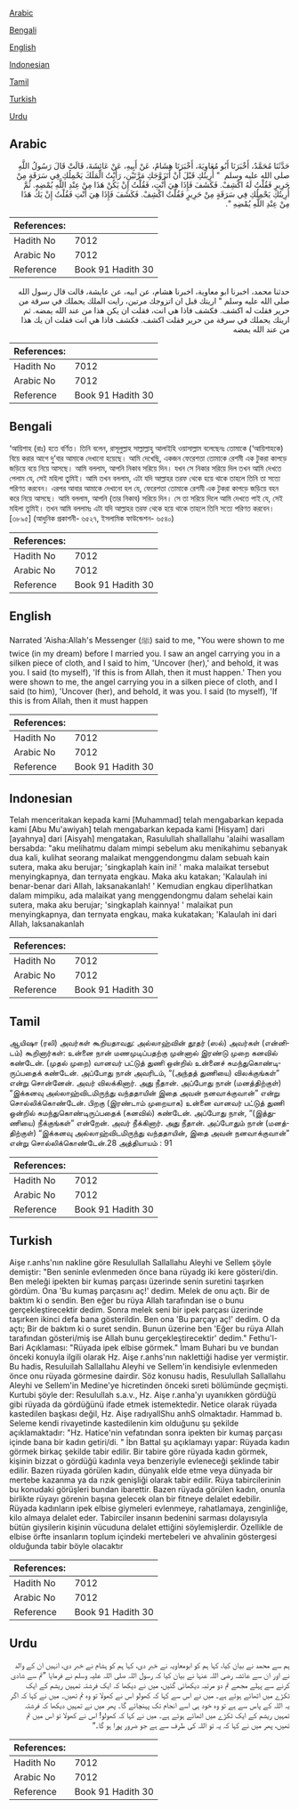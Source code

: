[Arabic](#arabic)

[Bengali](#bengali)

[English](#english)

[Indonesian](#indonesian)

[Tamil](#tamil)

[Turkish](#turkish)

[Urdu](#urdu)

## Arabic


<div dir="rtl" lang="ar" style={{fontSize:'larger',backgroundColor:'#f8f9fa',padding:20}}>
حَدَّثَنَا مُحَمَّدٌ، أَخْبَرَنَا أَبُو مُعَاوِيَةَ، أَخْبَرَنَا هِشَامٌ، عَنْ أَبِيهِ، عَنْ عَائِشَةَ، قَالَتْ قَالَ رَسُولُ اللَّهِ صلى الله عليه وسلم ‏ "‏ أُرِيتُكِ قَبْلَ أَنْ أَتَزَوَّجَكِ مَرَّتَيْنِ، رَأَيْتُ الْمَلَكَ يَحْمِلُكِ فِي سَرَقَةٍ مِنْ حَرِيرٍ فَقُلْتُ لَهُ اكْشِفْ‏.‏ فَكَشَفَ فَإِذَا هِيَ أَنْتِ، فَقُلْتُ إِنْ يَكُنْ هَذَا مِنْ عِنْدِ اللَّهِ يُمْضِهِ‏.‏ ثُمَّ أُرِيتُكِ يَحْمِلُكِ فِي سَرَقَةٍ مِنْ حَرِيرٍ فَقُلْتُ اكْشِفْ‏.‏ فَكَشَفَ فَإِذَا هِيَ أَنْتِ فَقُلْتُ إِنْ يَكُ هَذَا مِنْ عِنْدِ اللَّهِ يُمْضِهِ ‏"‏‏.‏
</div>
<div style={{backgroundColor:'#f8f9fa',padding:20, marginBottom: 10}}><table> <thead> <tr> <th>References:</th> <th></th> </tr> </thead> <tbody><tr><td>Hadith No</td><td>7012</td></tr><tr><td>Arabic No</td><td>7012</td></tr><tr><td>Reference</td><td>Book 91 Hadith 30</td></tr></tbody></table></div>


<div dir="rtl" lang="ar" style={{fontSize:'larger',backgroundColor:'#f8f9fa',padding:20}}>
حدثنا محمد، اخبرنا ابو معاوية، اخبرنا هشام، عن ابيه، عن عايشة، قالت قال رسول الله صلى الله عليه وسلم " اريتك قبل ان اتزوجك مرتين، رايت الملك يحملك في سرقة من حرير فقلت له اكشف. فكشف فاذا هي انت، فقلت ان يكن هذا من عند الله يمضه. ثم اريتك يحملك في سرقة من حرير فقلت اكشف. فكشف فاذا هي انت فقلت ان يك هذا من عند الله يمضه
</div>
<div style={{backgroundColor:'#f8f9fa',padding:20, marginBottom: 10}}><table> <thead> <tr> <th>References:</th> <th></th> </tr> </thead> <tbody><tr><td>Hadith No</td><td>7012</td></tr><tr><td>Arabic No</td><td>7012</td></tr><tr><td>Reference</td><td>Book 91 Hadith 30</td></tr></tbody></table></div>

## Bengali


<div dir="ltr" lang="bn" style={{fontSize:'larger',backgroundColor:'#f8f9fa',padding:20}}>
‘আয়িশাহ (রাঃ) হতে বর্ণিত। তিনি বলেন, রাসূলুল্লাহ সাল্লাল্লাহু আলাইহি ওয়াসাল্লাম বলেছেনঃ তোমাকে (‘আয়িশাহকে) বিয়ে করার আগে দু’বার আমাকে দেখানো হয়েছে। আমি দেখেছি, একজন ফেরেশতা তোমাকে রেশমী এক টুকরা কাপড়ে জড়িয়ে বয়ে নিয়ে আসছে। আমি বললাম, আপনি নিকাব সরিয়ে দিন। যখন সে নিকার সরিয়ে দিল তখন আমি দেখতে পেলাম যে, সেই মহিলা তুমিই। আমি তখন বললাম, এটা যদি আল্লাহর তরফ থেকে হয়ে থাকে তাহলে তিনি তা সত্যে পরিণত করবেন। এরপর আবার আমাকে দেখানো হল যে, ফেরেশতা তোমাকে রেশমী এক টুকরা কাপড়ে জড়িয়ে বহন করে নিয়ে আসছে। আমি বললাম, আপনি (তার নিকাব) সরিয়ে দিন। সে তা সরিয়ে দিলে আমি দেখতে পাই যে, সেই মহিলা তুমিই। তখন আমি বললামঃ এটা যদি আল্লাহর তরফ থেকে হয়ে থাকে তাহলে তিনি সত্যে পরিণত করবেন। [৩৮৯৫] (আধুনিক প্রকাশনী- ৬৫২৭, ইসলামিক ফাউন্ডেশন- ৬৫৪০)
</div>
<div style={{backgroundColor:'#f8f9fa',padding:20, marginBottom: 10}}><table> <thead> <tr> <th>References:</th> <th></th> </tr> </thead> <tbody><tr><td>Hadith No</td><td>7012</td></tr><tr><td>Arabic No</td><td>7012</td></tr><tr><td>Reference</td><td>Book 91 Hadith 30</td></tr></tbody></table></div>

## English


<div dir="ltr" lang="en" style={{fontSize:'larger',backgroundColor:'#f8f9fa',padding:20}}>
Narrated 'Aisha:Allah's Messenger (ﷺ) said to me, "You were shown to me twice (in my dream) before I married you. I saw an angel carrying you in a silken piece of cloth, and I said to him, 'Uncover (her),' and behold, it was you. I said (to myself), 'If this is from Allah, then it must happen.' Then you were shown to me, the angel carrying you in a silken piece of cloth, and I said (to him), 'Uncover (her), and behold, it was you. I said (to myself), 'If this is from Allah, then it must happen
</div>
<div style={{backgroundColor:'#f8f9fa',padding:20, marginBottom: 10}}><table> <thead> <tr> <th>References:</th> <th></th> </tr> </thead> <tbody><tr><td>Hadith No</td><td>7012</td></tr><tr><td>Arabic No</td><td>7012</td></tr><tr><td>Reference</td><td>Book 91 Hadith 30</td></tr></tbody></table></div>

## Indonesian


<div dir="ltr" lang="id" style={{fontSize:'larger',backgroundColor:'#f8f9fa',padding:20}}>
Telah menceritakan kepada kami [Muhammad] telah mengabarkan kepada kami [Abu Mu'awiyah] telah mengabarkan kepada kami [Hisyam] dari [ayahnya] dari [Aisyah] mengatakan, Rasulullah shallallahu 'alaihi wasallam bersabda: "aku melihatmu dalam mimpi sebelum aku menikahimu sebanyak dua kali, kulihat seorang malaikat menggendongmu dalam sebuah kain sutera, maka aku berujar; 'singkaplah kain ini! ' maka malaikat tersebut menyingkapnya, dan ternyata engkau. Maka aku katakan; 'Kalaulah ini benar-benar dari Allah, laksanakanlah! ' Kemudian engkau diperlihatkan dalam mimpiku, ada malaikat yang menggendongmu dalam sehelai kain sutera, maka aku berujar; 'singkaplah kainnya! ' malaikat pun menyingkapnya, dan ternyata engkau, maka kukatakan; 'Kalaulah ini dari Allah, laksanakanlah
</div>
<div style={{backgroundColor:'#f8f9fa',padding:20, marginBottom: 10}}><table> <thead> <tr> <th>References:</th> <th></th> </tr> </thead> <tbody><tr><td>Hadith No</td><td>7012</td></tr><tr><td>Arabic No</td><td>7012</td></tr><tr><td>Reference</td><td>Book 91 Hadith 30</td></tr></tbody></table></div>

## Tamil


<div dir="ltr" lang="ta" style={{fontSize:'larger',backgroundColor:'#f8f9fa',padding:20}}>
ஆயிஷா (ரலி) அவர்கள் கூறியதாவது: அல்லாஹ்வின் தூதர் (ஸல்) அவர்கள் (என்னிடம்) கூறினார்கள்: உன்னை நான் மணமுடிப்பதற்கு முன்னால் இரண்டு முறை கனவில் கண்டேன். (முதல் முறை) வானவர் பட்டுத் துணி ஒன்றில் உன்னைச் சுமந்துகொண்டிருப்பதைக் கண்டேன். அப்போது நான் அவரிடம், “(அந்தத் துணியை) விலக்குங்கள்” என்று சொன்னேன். அவர் விலக்கினார். அது நீதான். அப்போது நான் (மனத்திற்குள்) “இக்கனவு அல்லாஹ்விடமிருந்து வந்ததாயின் இதை அவன் நனவாக்குவான்” என்று சொல்லிக்கொண்டேன். பிறகு (இரண்டாம் முறையாக) உன்னை வானவர் பட்டுத் துணி ஒன்றில் சுமந்துகொண்டிருப்பதைக் (கனவில்) கண்டேன். அப்போது நான், “(இத்துணியை) நீக்குங்கள்” என்றேன். அவர் நீக்கினார். அது நீதான். அப்போதும் நான் (மனத்திற்குள்) “இக்கனவு அல்லாஹ்விடமிருந்து வந்ததாயின், இதை அவன் நனவாக்குவான்” என்று சொல்லிக்கொண்டேன்.28 அத்தியாயம் : 91
</div>
<div style={{backgroundColor:'#f8f9fa',padding:20, marginBottom: 10}}><table> <thead> <tr> <th>References:</th> <th></th> </tr> </thead> <tbody><tr><td>Hadith No</td><td>7012</td></tr><tr><td>Arabic No</td><td>7012</td></tr><tr><td>Reference</td><td>Book 91 Hadith 30</td></tr></tbody></table></div>

## Turkish


<div dir="ltr" lang="tr" style={{fontSize:'larger',backgroundColor:'#f8f9fa',padding:20}}>
Aişe r.anhs'nın nakline göre Resulullah Sallallahu Aleyhi ve Sellem şöyle demiştir: "Ben seninle evlenmeden önce bana rüyadg iki kere gösteri/din. Ben meleği ipekten bir kumaş parçası üzerinde senin suretini taşırken gördüm. Ona 'Bu kumaş parçasını aç!' dedim. Melek de onu açtı. Bir de baktım ki o sendin. Ben eğer bu rüya Allah tarafından ise o bunu gerçekleştirecektir dedim. Sonra melek seni bir ipek parçası üzerinde taşırken ikinci defa bana gösterildin. Ben ona 'Bu parçayı aç!' dedim. O da açtı; Bir de baktım ki o suret sendin. Bunun üzerine ben 'Eğer bu rüya Allah tarafından gösteri/miş ise Allah bunu gerçekleştirecektir' dedim." Fethu'l-Bari Açıklaması: "Rüyada ipek elbise görmek." İmam Buhari bu ve bundan önceki konuyla ilgili olarak Hz. Aişe r.anhs'nın naklettiği hadise yer vermiştir. Bu hadis, Resuluilah Sallallahu Aleyhi ve Sellem'in kendisiyle evlenmeden önce onu rüyada görmesine dairdir. Söz konusu hadis, Resulullah Sallallahu Aleyhi ve Sellem'in Medine'ye hicretinden önceki sıreti bölümünde geçmişti. Kurtubi şöyle der: Resulullah s.a.v., Hz. Aişe r.anha'yı uyanıkken gördüğü gibi rüyada da gördüğünü ifade etmek istemektedir. Netice olarak rüyada kastedilen başkası değil, Hz. Aişe radıyallShu anhS olmaktadır. Hammad b. Seleme kendi rivayetinde kastedilenin kim olduğunu şu şekilde açıklamaktadır: "Hz. Hatice'nin vefatından sonra ipekten bir kumaş parçası içinde bana bir kadın getiri/di. " İbn Battal şu açıklamayı yapar: Rüyada kadın görmek birkaç şekilde tabir edilir. Bir tabire göre rüyada kadın görmek, kişinin bizzat o gördüğü kadınla veya benzeriyle evleneceği şeklinde tabir edilir. Bazen rüyada görülen kadın, dünyalık elde etme veya dünyada bir mertebe kazanma ya da rızık genişliği olarak tabir edilir. Rüya tabircilerinin bu konudaki görüşleri bundan ibarettir. Bazen rüyada görülen kadın, onunla birlikte rüyayı görenin başına gelecek olan bir fitneye delalet edebilir. Rüyada kadınların ipek elbise giymeleri evlenmeye, rahatlamaya, zenginliğe, kilo almaya delalet eder. Tabirciler insanın bedenini sarması dolayısıyla bütün giysilerin kişinin vücuduna delalet ettiğini söylemişlerdir. Özellikle de elbise örfte insanların toplum içindeki mertebeleri ve ahvalinin göstergesi olduğunda tabir böyle olacaktır
</div>
<div style={{backgroundColor:'#f8f9fa',padding:20, marginBottom: 10}}><table> <thead> <tr> <th>References:</th> <th></th> </tr> </thead> <tbody><tr><td>Hadith No</td><td>7012</td></tr><tr><td>Arabic No</td><td>7012</td></tr><tr><td>Reference</td><td>Book 91 Hadith 30</td></tr></tbody></table></div>

## Urdu


<div dir="rtl" lang="ur" style={{fontSize:'larger',backgroundColor:'#f8f9fa',padding:20}}>
ہم سے محمد نے بیان کیا، کہا ہم کو ابومعاویہ نے خبر دی، کہا ہم کو ہشام نے خبر دی، انہیں ان کے والد نے اور ان سے عائشہ رضی اللہ عنہا نے بیان کیا کہ رسول اللہ صلی اللہ علیہ وسلم نے فرمایا ”تم سے شادی کرنے سے پہلے مجھے تم دو مرتبہ دیکھائی گئیں، میں نے دیکھا کہ ایک فرشتہ تمہیں ریشم کے ایک ٹکڑے میں اٹھائے ہوئے ہے۔ میں نے اس سے کہا کہ کھولو اس نے کھولا تو وہ تم تھیں۔ میں نے کہا کہ اگر یہ اللہ کے پاس سے ہے تو وہ خود ہی اسے انجام تک پہنچائے گا۔ پھر میں نے تمہیں دیکھا کہ فرشتہ تمہیں ریشم کے ایک ٹکڑے میں اٹھائے ہوئے ہے۔ میں نے کہا کہ کھولو! اس نے کھولا تو اس میں تم تھیں، پھر میں نے کہا کہ یہ تو اللہ کی طرف سے ہے جو ضرور پورا ہو گا۔“
</div>
<div style={{backgroundColor:'#f8f9fa',padding:20, marginBottom: 10}}><table> <thead> <tr> <th>References:</th> <th></th> </tr> </thead> <tbody><tr><td>Hadith No</td><td>7012</td></tr><tr><td>Arabic No</td><td>7012</td></tr><tr><td>Reference</td><td>Book 91 Hadith 30</td></tr></tbody></table></div>